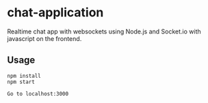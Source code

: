 # chat-application
Realtime chat app with websockets using Node.js and Socket.io with javascript on the frontend.

## Usage

```
npm install
npm start

Go to localhost:3000
